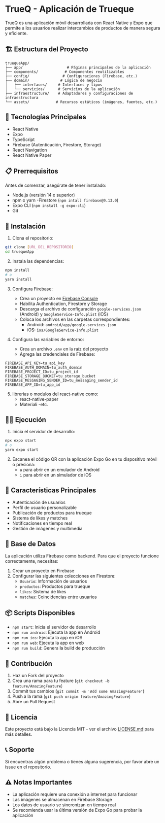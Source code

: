 # TrueQ - Aplicación de Trueque

TrueQ es una aplicación móvil desarrollada con React Native y Expo que permite a los usuarios realizar intercambios de productos de manera segura y eficiente.

## 🏗️ Estructura del Proyecto

```
truequeApp/
├── app/                    # Páginas principales de la aplicación
├── components/            # Componentes reutilizables
├── config/               # Configuraciones (Firebase, etc.)
├── domain/              # Lógica de negocio
│   ├── interfaces/     # Interfaces y tipos
│   └── servicios/      # Servicios de la aplicación
├── infraestructure/    # Adaptadores y configuraciones de infraestructura
└── assets/            # Recursos estáticos (imágenes, fuentes, etc.)
```

## 🚀 Tecnologías Principales

- React Native
- Expo
- TypeScript
- Firebase (Autenticación, Firestore, Storage)
- React Navigation
- React Native Paper

## 📋 Prerrequisitos

Antes de comenzar, asegúrate de tener instalado:

- Node.js (versión 14 o superior)
- npm o yarn
-Firestore (`npm intall firebase@9.13.0`)
- Expo CLI (`npm install -g expo-cli`)
- Git

## 🔧 Instalación

1. Clona el repositorio:
```bash
git clone [URL_DEL_REPOSITORIO]
cd truequeApp
```

2. Instala las dependencias:
```bash
npm install
# o
yarn install
```

3. Configura Firebase:
   - Crea un proyecto en [Firebase Console](https://console.firebase.google.com)
   - Habilita Authentication, Firestore y Storage
   - Descarga el archivo de configuración `google-services.json` (Android) y `GoogleService-Info.plist` (iOS)
   - Coloca los archivos en las carpetas correspondientes:
     - Android: `android/app/google-services.json`
     - iOS: `ios/GoogleService-Info.plist`

4. Configura las variables de entorno:
   - Crea un archivo `.env` en la raíz del proyecto
   - Agrega las credenciales de Firebase:
```
FIREBASE_API_KEY=tu_api_key
FIREBASE_AUTH_DOMAIN=tu_auth_domain
FIREBASE_PROJECT_ID=tu_project_id
FIREBASE_STORAGE_BUCKET=tu_storage_bucket
FIREBASE_MESSAGING_SENDER_ID=tu_messaging_sender_id
FIREBASE_APP_ID=tu_app_id
```
5. librerias o modulos del react-native como:
   - react-native-paper
   - Materiali
   -etc.

## 🏃‍♂️ Ejecución

1. Inicia el servidor de desarrollo:
```bash
npx expo start
# o
yarn expo start
```

2. Escanea el código QR con la aplicación Expo Go en tu dispositivo móvil o presiona:
   - `a` para abrir en un emulador de Android
   - `i` para abrir en un simulador de iOS

## 📱 Características Principales

- Autenticación de usuarios
- Perfil de usuario personalizable
- Publicación de productos para trueque
- Sistema de likes y matches
- Notificaciones en tiempo real
- Gestión de imágenes y multimedia

## 🔐 Base de Datos

La aplicación utiliza Firebase como backend. Para que el proyecto funcione correctamente, necesitas:

1. Crear un proyecto en Firebase
2. Configurar las siguientes colecciones en Firestore:
   - `Usuario`: Información de usuarios
   - `productos`: Productos para trueque
   - `likes`: Sistema de likes
   - `matches`: Coincidencias entre usuarios


## 📦 Scripts Disponibles

- `npm start`: Inicia el servidor de desarrollo
- `npm run android`: Ejecuta la app en Android
- `npm run ios`: Ejecuta la app en iOS
- `npm run web`: Ejecuta la app en web
- `npm run build`: Genera la build de producción

## 🤝 Contribución

1. Haz un Fork del proyecto
2. Crea una rama para tu feature (`git checkout -b feature/AmazingFeature`)
3. Commit tus cambios (`git commit -m 'Add some AmazingFeature'`)
4. Push a la rama (`git push origin feature/AmazingFeature`)
5. Abre un Pull Request

## 📄 Licencia

Este proyecto está bajo la Licencia MIT - ver el archivo [LICENSE.md](LICENSE.md) para más detalles.

## 📞 Soporte

Si encuentras algún problema o tienes alguna sugerencia, por favor abre un issue en el repositorio.

## ⚠️ Notas Importantes

- La aplicación requiere una conexión a internet para funcionar
- Las imágenes se almacenan en Firebase Storage
- Los datos de usuario se sincronizan en tiempo real
- Se recomienda usar la última versión de Expo Go para probar la aplicación
